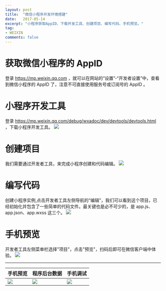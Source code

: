 ```yaml
---
layout: post
title:  "微信小程序开发环境搭建"
date:   2017-05-14
excerpt: "小程序获取AppID、下载开发工具、创建项目、编写代码、手机预览。"
tag:
- WEIXIN
comments: false
---
```


# 获取微信小程序的 AppID
登录 https://mp.weixin.qq.com ，就可以在网站的“设置”-“开发者设置”中，查看到微信小程序的 AppID 了，注意不可直接使用服务号或订阅号的 AppID 。

# 小程序开发工具
登录 https://mp.weixin.qq.com/debug/wxadoc/dev/devtools/devtools.html ，下载小程序开发工具。
![]({{site.url}}/assets/img/medias/微信小程序环境搭建/开发工具.png)


# 创建项目
我们需要通过开发者工具，来完成小程序创建和代码编辑。
![]({{site.url}}/assets/img/medias/微信小程序环境搭建/创建项目.png)


# 编写代码
创建小程序实例,点击开发者工具左侧导航的“编辑”，我们可以看到这个项目，已经初始化并包含了一些简单的代码文件。最关键也是必不可少的，是 app.js、app.json、app.wxss 这三个。
![]({{site.url}}/assets/img/medias/微信小程序环境搭建/编写代码.png)


# 手机预览
开发者工具左侧菜单栏选择"项目"，点击"预览"，扫码后即可在微信客户端中体验。
![]({{site.url}}/assets/img/medias/微信小程序环境搭建/预览.png)


----------

|手机预览|程序后台数据|手机调试|
|-|-|-|
|![]({{site.url}}/assets/img/medias/微信小程序环境搭建/手机预览.jpg)|![]({{site.url}}/assets/img/medias/微信小程序环境搭建/程序后台数据.jpg)|![]({{site.url}}/assets/img/medias/微信小程序环境搭建/手机调试.jpg)|



